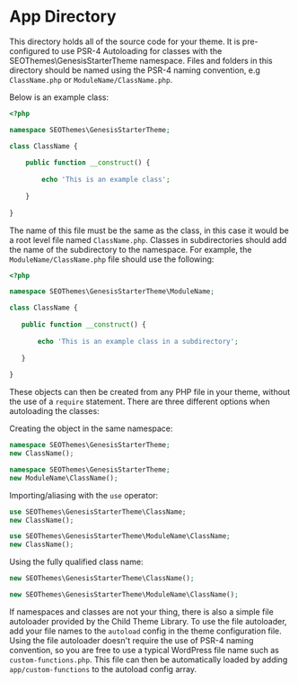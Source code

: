 # App Directory

This directory holds all of the source code for your theme. It is pre-configured to use PSR-4 Autoloading for classes with the SEOThemes\GenesisStarterTheme namespace. Files and folders in this directory should be named using the PSR-4 naming convention, e.g `ClassName.php` or `ModuleName/ClassName.php`.
 
Below is an example class:

```php
<?php

namespace SEOThemes\GenesisStarterTheme;

class ClassName {
	
	public function __construct() {
		
		echo 'This is an example class';
		
	}
	
}
```

The name of this file must be the same as the class, in this case it would be a root level file named `ClassName.php`. Classes in subdirectories should add the name of the subdirectory to the namespace. For example, the `ModuleName/ClassName.php` file should use the following:

 ```php
 <?php
 
 namespace SEOThemes\GenesisStarterTheme\ModuleName;
 
 class ClassName {
 	
 	public function __construct() {
 		
 		echo 'This is an example class in a subdirectory';
 		
 	}
 	
 }
 ```
  
 These objects can then be created from any PHP file in your theme, without the use of a `require` statement. There are three different options when autoloading the classes:

Creating the object in the same namespace:

```php
namespace SEOThemes\GenesisStarterTheme;
new ClassName();
```
```php
namespace SEOThemes\GenesisStarterTheme;
new ModuleName\ClassName();
```

Importing/aliasing with the `use` operator:

```php
use SEOThemes\GenesisStarterTheme\ClassName;
new ClassName();
```
```php
use SEOThemes\GenesisStarterTheme\ModuleName\ClassName;
new ClassName();
```

Using the fully qualified class name:

```php
new SEOThemes\GenesisStarterTheme\ClassName();
```
```php
new SEOThemes\GenesisStarterTheme\ModuleName\ClassName();
```

If namespaces and classes are not your thing, there is also a simple file autoloader provided by the Child Theme Library. To use the file autoloader, add your file names to the `autoload` config in the theme configuration file. Using the file autoloader doesn't require the use of PSR-4 naming convention, so you are free to use a typical WordPress file name such as `custom-functions.php`. This file can then be automatically loaded by adding `app/custom-functions` to the autoload config array.
    
